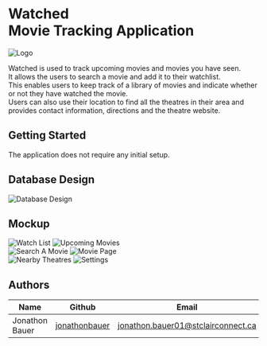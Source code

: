 # Watched <br/> Movie Tracking Application

![Logo](https://github.com/jonathonbauer/watched/blob/polish/images/icon.jpg)

Watched is used to track upcoming movies and movies you have seen.
<br/>
It allows the users to search a movie and add it to their watchlist. 
<br/>
This enables users to keep track of a library of movies and indicate whether or not they have watched the movie. 
<br/>
Users can also use their location to find all the theatres in their area and provides contact information, directions and the theatre website.

## Getting Started

The application does not require any initial setup.

## Database Design

![Database Design](https://github.com/jonathonbauer/watched/blob/polish/images/watched_final_db_structure.PNG)


## Mockup

![Watch List](https://github.com/jonathonbauer/watched/blob/polish/images/watch_list.jpg)
![Upcoming Movies](https://github.com/jonathonbauer/watched/blob/polish/images/upcoming_movies.jpg)
<br/>
![Search A Movie](https://github.com/jonathonbauer/watched/blob/polish/images/movie_search.jpg)
![Movie Page](https://github.com/jonathonbauer/watched/blob/polish/images/movie_page.jpg)
<br/>
![Nearby Theatres](https://github.com/jonathonbauer/watched/blob/polish/images/nearby_theatres.jpg)
![Settings](https://github.com/jonathonbauer/watched/blob/polish/images/settings.jpg)


## Authors

| Name             | Github                                              |                           Email     |
| -------------    | --------------------------------------------------- | ----------------------------------- |
| Jonathon Bauer   | [jonathonbauer](https://github.com/jonathonbauer)   | jonathon.bauer01@stclairconnect.ca  |
